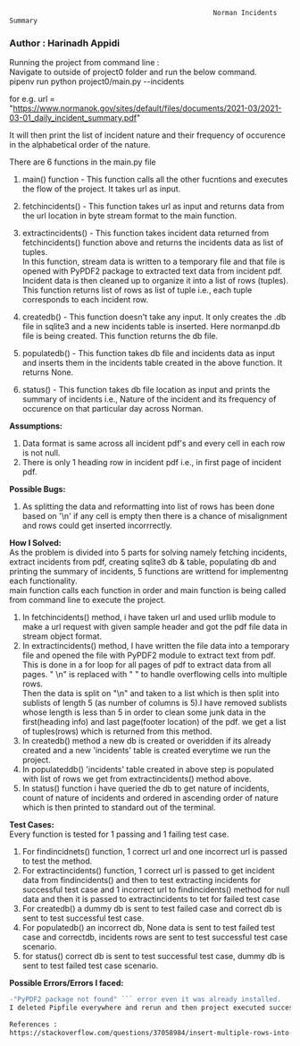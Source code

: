                                                        Norman Incidents Summary 
### Author : Harinadh Appidi

Running the project from command line :  
Navigate to outside of project0 folder and run the below command.  
pipenv run python project0/main.py --incidents <url>  

for e.g. url = "https://www.normanok.gov/sites/default/files/documents/2021-03/2021-03-01_daily_incident_summary.pdf"  

It will then print the list of incident nature  and their frequency of occurence in the alphabetical order of the nature.  

There are 6 functions in the main.py file  
1. main() function - This function calls all the other fucntions and executes the flow of the project. It takes url as input.

2. fetchincidents() - This function takes url as input and returns data from the url location in byte stream format to the main function.

3. extractincidents() - This function takes incident data returned from fetchincidents() function above and returns the incidents data as list of tuples.  
In this function, stream data is written to a temporary file and that file is opened with PyPDF2 package to extracted text data from incident pdf. Incident data is then cleaned up to organize it into a list of rows (tuples). This function returns list of rows as list of tuple i.e., each tuple corresponds to each incident row.

4. createdb() - This function doesn't take any input. It only creates the .db file in sqlite3 and a new incidents table is inserted. Here normanpd.db file is being created. This function returns the db file.  

5. populatedb() - This function takes db file and incidents data as input and inserts them in the incidents table created in the above function.
It returns None.  

6. status() - This function takes db file location as input and prints the summary of incidents i.e., Nature of the incident and its frequency of occurence on that particular day across Norman.  

**Assumptions:**    
1. Data format is same across all incident pdf's and every cell in each row is not null.  
2. There is only 1 heading row in incident pdf i.e., in first page of incident pdf.  

**Possible Bugs:**  
1. As splitting the data and reformatting into list of rows has been done based on '\n' if any cell is empty then there is a chance of misalignment and rows could get inserted incorrrectly.  

**How I Solved:**    
As the problem is divided into 5 parts for solving namely fetching incidents, extract incidents from pdf, creating sqlite3 db & table, populating db and printing the summary of incidents, 5 functions are writtend for implementng each functionality.  
main function calls  each function in order and main function is being called from command line to execute the project.  

1. In fetchincidents() method, i have taken url and used urllib module to make a url request with given sample header and got the pdf file data in stream object format.  
2. In extractincidents() method, I have written the file data into a temporary file and opened the file with PyPDF2 module to extract text from pdf. This is done in a for loop for all pages of pdf to extract data from all pages. " \n" is replaced with " " to handle overflowing cells into multiple rows.  
Then the data is split on "\n" and taken to a list which is then split into sublists of length 5 (as number of columns is 5).I have removed sublists whose length is less than 5 in order to clean some junk data in the first(heading info) and last page(footer location) of the pdf. we get a list of tuples(rows) which is returned from this method.    
3. In createdb() method a new db is created or overidden if its already created and a new 'incidents' table is created  everytime we run the project.  
4. In populateddb() 'incidents' table created in above step is populated with list of rows we get from extractincidents() method above.
5. In status() function i have queried the db to get nature of incidents, count of nature of incidents and ordered in ascending order of nature which is then printed to standard out of the terminal.  

**Test Cases:**  
Every function is tested for 1 passing and 1 failing test case.  
1. For findincidnets() function, 1 correct url and one incorrect url is passed to test the method.  
2. For extractincidents() function, 1 correct url is passed to get incident data from findincidents() and then to test extracting incidents for successful test case and 1 incorrect url to findincidents() method for null data and then it is passed to extractincidents to tet for failed test case
3. For createdb() a dummy db is sent to test failed case and correct db is sent to test successful test case.  
4. For populatedb() an incorrect db, None data is sent to test failed test case and correctdb, incidents rows are sent to test successful test case scenario.  
5. for status() correct db is sent to test successful test case, dummy db is sent to test failed test case scenario.  

**Possible Errors/Errors I faced:**   
```diff
-"PyPDF2 package not found" ``` error even it was already installed.  
I deleted Pipfile everywhere and rerun and then project executed successfully.
 
References :  
https://stackoverflow.com/questions/37058984/insert-multiple-rows-into-db-with-python-list-of-tuples

